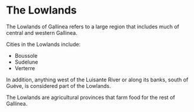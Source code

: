 # The Lowlands

The Lowlands of Gallinea refers to a large region that includes much of central and western Gallinea.

Cities in the Lowlands include:

- Boussole
- Sudelune
- Verterre

In addition, anything west of the Luisante River or along its banks, south of Guéve, is considered part of the Lowlands.

The Lowlands are agricultural provinces that farm food for the rest of Gallinea.

